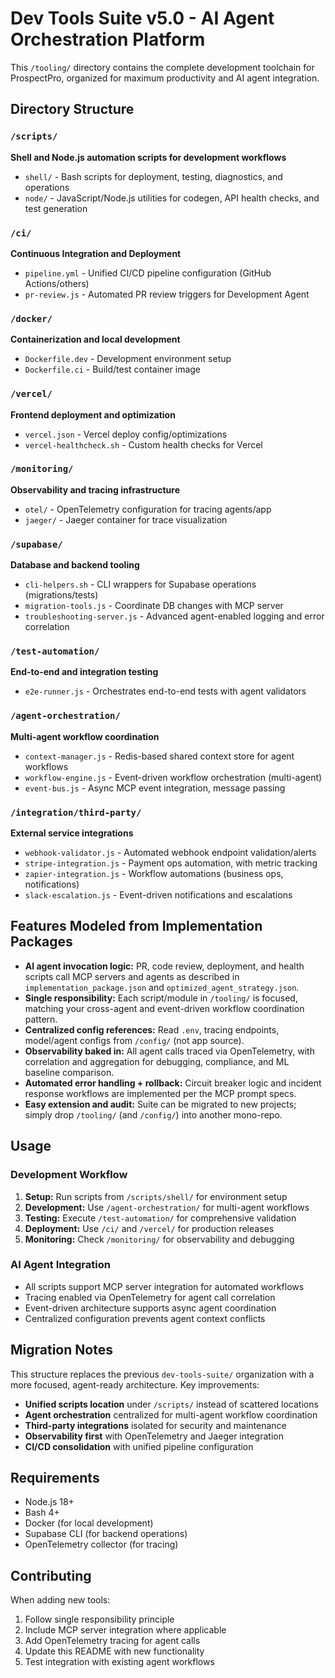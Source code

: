 # Dev Tools Suite v5.0 - AI Agent Orchestration Platform

This `/tooling/` directory contains the complete development toolchain for ProspectPro, organized for maximum productivity and AI agent integration.

## Directory Structure

### `/scripts/`

**Shell and Node.js automation scripts for development workflows**

- `shell/` - Bash scripts for deployment, testing, diagnostics, and operations
- `node/` - JavaScript/Node.js utilities for codegen, API health checks, and test generation

### `/ci/`

**Continuous Integration and Deployment**

- `pipeline.yml` - Unified CI/CD pipeline configuration (GitHub Actions/others)
- `pr-review.js` - Automated PR review triggers for Development Agent

### `/docker/`

**Containerization and local development**

- `Dockerfile.dev` - Development environment setup
- `Dockerfile.ci` - Build/test container image

### `/vercel/`

**Frontend deployment and optimization**

- `vercel.json` - Vercel deploy config/optimizations
- `vercel-healthcheck.sh` - Custom health checks for Vercel

### `/monitoring/`

**Observability and tracing infrastructure**

- `otel/` - OpenTelemetry configuration for tracing agents/app
- `jaeger/` - Jaeger container for trace visualization

### `/supabase/`

**Database and backend tooling**

- `cli-helpers.sh` - CLI wrappers for Supabase operations (migrations/tests)
- `migration-tools.js` - Coordinate DB changes with MCP server
- `troubleshooting-server.js` - Advanced agent-enabled logging and error correlation

### `/test-automation/`

**End-to-end and integration testing**

- `e2e-runner.js` - Orchestrates end-to-end tests with agent validators

### `/agent-orchestration/`

**Multi-agent workflow coordination**

- `context-manager.js` - Redis-based shared context store for agent workflows
- `workflow-engine.js` - Event-driven workflow orchestration (multi-agent)
- `event-bus.js` - Async MCP event integration, message passing

### `/integration/third-party/`

**External service integrations**

- `webhook-validator.js` - Automated webhook endpoint validation/alerts
- `stripe-integration.js` - Payment ops automation, with metric tracking
- `zapier-integration.js` - Workflow automations (business ops, notifications)
- `slack-escalation.js` - Event-driven notifications and escalations

## Features Modeled from Implementation Packages

- **AI agent invocation logic:** PR, code review, deployment, and health scripts call MCP servers and agents as described in `implementation_package.json` and `optimized_agent_strategy.json`.
- **Single responsibility:** Each script/module in `/tooling/` is focused, matching your cross-agent and event-driven workflow coordination pattern.
- **Centralized config references:** Read `.env`, tracing endpoints, model/agent configs from `/config/` (not app source).
- **Observability baked in:** All agent calls traced via OpenTelemetry, with correlation and aggregation for debugging, compliance, and ML baseline comparison.
- **Automated error handling + rollback:** Circuit breaker logic and incident response workflows are implemented per the MCP prompt specs.
- **Easy extension and audit:** Suite can be migrated to new projects; simply drop `/tooling/` (and `/config/`) into another mono-repo.

## Usage

### Development Workflow

1. **Setup:** Run scripts from `/scripts/shell/` for environment setup
2. **Development:** Use `/agent-orchestration/` for multi-agent workflows
3. **Testing:** Execute `/test-automation/` for comprehensive validation
4. **Deployment:** Use `/ci/` and `/vercel/` for production releases
5. **Monitoring:** Check `/monitoring/` for observability and debugging

### AI Agent Integration

- All scripts support MCP server integration for automated workflows
- Tracing enabled via OpenTelemetry for agent call correlation
- Event-driven architecture supports async agent coordination
- Centralized configuration prevents agent context conflicts

## Migration Notes

This structure replaces the previous `dev-tools-suite/` organization with a more focused, agent-ready architecture. Key improvements:

- **Unified scripts location** under `/scripts/` instead of scattered locations
- **Agent orchestration** centralized for multi-agent workflow coordination
- **Third-party integrations** isolated for security and maintenance
- **Observability first** with OpenTelemetry and Jaeger integration
- **CI/CD consolidation** with unified pipeline configuration

## Requirements

- Node.js 18+
- Bash 4+
- Docker (for local development)
- Supabase CLI (for backend operations)
- OpenTelemetry collector (for tracing)

## Contributing

When adding new tools:

1. Follow single responsibility principle
2. Include MCP server integration where applicable
3. Add OpenTelemetry tracing for agent calls
4. Update this README with new functionality
5. Test integration with existing agent workflows
